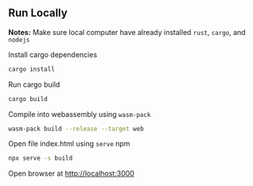 
## Run Locally

**Notes:** Make sure local computer have already installed `rust`, `cargo`, and `nodejs`

Install cargo dependencies

```bash
cargo install
```

Run cargo build

```bash
cargo build
```

Compile into webassembly using `wasm-pack`

```bash
wasm-pack build --release --target web
```

Open file index.html using `serve` npm

```bash
npx serve -s build
```

Open browser at [http://localhost:3000](http://localhost:3000)